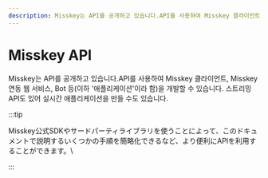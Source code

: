 ```yaml
---
description: Misskey는 API를 공개하고 있습니다.API를 사용하여 Misskey 클라이언트, Misskey 연동 웹서비스, Bot 등(이하 '애플리케이션'이라 함)을 개발할 수 있습니다.
---
```


# Misskey API

Misskey는 API를 공개하고 있습니다.API를 사용하여 Misskey 클라이언트, Misskey 연동 웹 서비스, Bot 등(이하 '애플리케이션'이라 함)을 개발할 수 있습니다.
스트리밍 API도 있어 실시간 애플리케이션을 만들 수도 있습니다.

:::tip

Misskey公式SDKやサードパーティライブラリを使うことによって、このドキュメントで説明するいくつかの手順を簡略化できるなど、より便利にAPIを利用することができます。\\

:::

<MkIndex />
